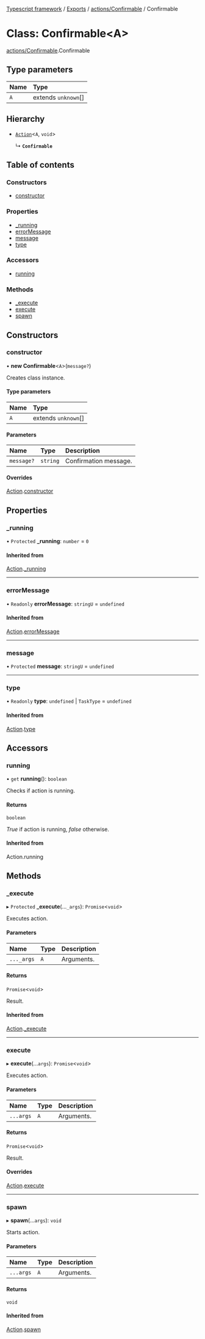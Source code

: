 [Typescript framework](../index.md) / [Exports](../modules.md) / [actions/Confirmable](../modules/actions_Confirmable.md) / Confirmable

# Class: Confirmable<A\>

[actions/Confirmable](../modules/actions_Confirmable.md).Confirmable

## Type parameters

| Name | Type |
| :------ | :------ |
| `A` | extends `unknown`[] |

## Hierarchy

- [`Action`](actions_Action.Action.md)<`A`, `void`\>

  ↳ **`Confirmable`**

## Table of contents

### Constructors

- [constructor](actions_Confirmable.Confirmable.md#constructor)

### Properties

- [\_running](actions_Confirmable.Confirmable.md#_running)
- [errorMessage](actions_Confirmable.Confirmable.md#errormessage)
- [message](actions_Confirmable.Confirmable.md#message)
- [type](actions_Confirmable.Confirmable.md#type)

### Accessors

- [running](actions_Confirmable.Confirmable.md#running)

### Methods

- [\_execute](actions_Confirmable.Confirmable.md#_execute)
- [execute](actions_Confirmable.Confirmable.md#execute)
- [spawn](actions_Confirmable.Confirmable.md#spawn)

## Constructors

### constructor

• **new Confirmable**<`A`\>(`message?`)

Creates class instance.

#### Type parameters

| Name | Type |
| :------ | :------ |
| `A` | extends `unknown`[] |

#### Parameters

| Name | Type | Description |
| :------ | :------ | :------ |
| `message?` | `string` | Confirmation message. |

#### Overrides

[Action](actions_Action.Action.md).[constructor](actions_Action.Action.md#constructor)

## Properties

### \_running

• `Protected` **\_running**: `number` = `0`

#### Inherited from

[Action](actions_Action.Action.md).[_running](actions_Action.Action.md#_running)

___

### errorMessage

• `Readonly` **errorMessage**: `stringU` = `undefined`

#### Inherited from

[Action](actions_Action.Action.md).[errorMessage](actions_Action.Action.md#errormessage)

___

### message

• `Protected` **message**: `stringU` = `undefined`

___

### type

• `Readonly` **type**: `undefined` \| `TaskType` = `undefined`

#### Inherited from

[Action](actions_Action.Action.md).[type](actions_Action.Action.md#type)

## Accessors

### running

• `get` **running**(): `boolean`

Checks if action is running.

#### Returns

`boolean`

_True_ if action is running, _false_ otherwise.

#### Inherited from

Action.running

## Methods

### \_execute

▸ `Protected` **_execute**(...`_args`): `Promise`<`void`\>

Executes action.

#### Parameters

| Name | Type | Description |
| :------ | :------ | :------ |
| `..._args` | `A` | Arguments. |

#### Returns

`Promise`<`void`\>

Result.

#### Inherited from

[Action](actions_Action.Action.md).[_execute](actions_Action.Action.md#_execute)

___

### execute

▸ **execute**(...`args`): `Promise`<`void`\>

Executes action.

#### Parameters

| Name | Type | Description |
| :------ | :------ | :------ |
| `...args` | `A` | Arguments. |

#### Returns

`Promise`<`void`\>

Result.

#### Overrides

[Action](actions_Action.Action.md).[execute](actions_Action.Action.md#execute)

___

### spawn

▸ **spawn**(...`args`): `void`

Starts action.

#### Parameters

| Name | Type | Description |
| :------ | :------ | :------ |
| `...args` | `A` | Arguments. |

#### Returns

`void`

#### Inherited from

[Action](actions_Action.Action.md).[spawn](actions_Action.Action.md#spawn)

